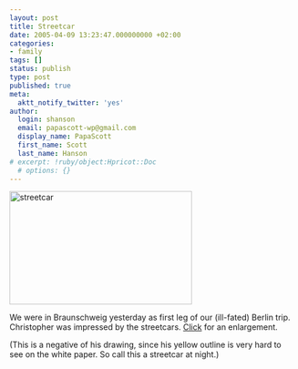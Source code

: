 ```yaml
---
layout: post
title: Streetcar
date: 2005-04-09 13:23:47.000000000 +02:00
categories:
- family
tags: []
status: publish
type: post
published: true
meta:
  aktt_notify_twitter: 'yes'
author:
  login: shanson
  email: papascott-wp@gmail.com
  display_name: PapaScott
  first_name: Scott
  last_name: Hanson
# excerpt: !ruby/object:Hpricot::Doc
  # options: {}
---
```

<p><a href="http://www.papascott.de/fotos/streetcar1.php" onclick="window.open('http://www.papascott.de/fotos/streetcar1.php','popup','width=640,height=399,scrollbars=no,resizable=no,toolbar=no,directories=no,location=no,menubar=no,status=no,left=0,top=0'); return false"><img src="http://www.papascott.de/wordpress/wp-content/uploads/2005/04/streetcar-thumb.jpg" width="320" height="199" border="0" alt="streetcar" /></a></p>
<p>We were in Braunschweig yesterday as first leg of our (ill-fated) Berlin trip. Christopher was impressed by the streetcars. <a href="http://www.papascott.de/fotos/streetcar1.php" onclick="window.open('http://www.papascott.de/fotos/streetcar1.php','popup','width=640,height=399,scrollbars=no,resizable=no,toolbar=no,directories=no,location=no,menubar=no,status=no,left=0,top=0'); return false">Click</a> for an enlargement.</p>
<p>(This is a negative of his drawing, since his yellow outline is very hard to see on the white paper. So call this a streetcar at night.)</p>
